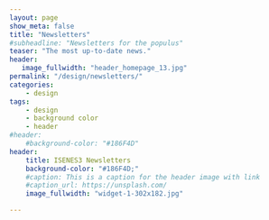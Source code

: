```yaml
---
layout: page
show_meta: false
title: "Newsletters"
#subheadline: "Newsletters for the populus"
teaser: "The most up-to-date news."
header:
   image_fullwidth: "header_homepage_13.jpg"
permalink: "/design/newsletters/"
categories:
    - design
tags:
    - design
    - background color
    - header
#header:
    #background-color: "#186F4D"
header:
    title: ISENES3 Newsletters
    background-color: "#186F4D;"
    #caption: This is a caption for the header image with link
    #caption_url: https://unsplash.com/
    image_fullwidth: "widget-1-302x182.jpg"

---
```

